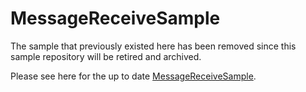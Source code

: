 # MessageReceiveSample

The sample that previously existed here has been removed since this sample repository will be retired and archived.

Please see here for the up to date [MessageReceiveSample](https://github.com/Azure/azure-iot-sdk-csharp/blob/main/readme.md#samples).

